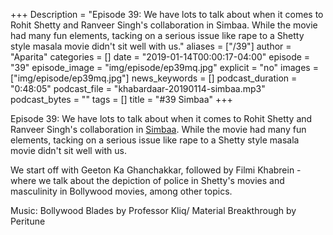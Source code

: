 +++
Description = "Episode 39: We have lots to talk about when it comes to Rohit Shetty and Ranveer Singh's collaboration in Simbaa. While the movie had many fun elements, tacking on a serious issue like rape to a Shetty style masala movie didn't sit well with us."
aliases = ["/39"]
author = "Aparita"
categories = []
date = "2019-01-14T00:00:17-04:00"
episode = "39"
episode_image = "img/episode/ep39mq.jpg"
explicit = "no"
images = ["img/episode/ep39mq.jpg"]
news_keywords = []
podcast_duration = "0:48:05"
podcast_file = "khabardaar-20190114-simbaa.mp3"
podcast_bytes = ""
tags = []
title = "#39 Simbaa"
+++

Episode 39: We have lots to talk about when it comes to Rohit Shetty and Ranveer Singh's collaboration in [Simbaa](https://www.youtube.com/watch?v=PtFY3WHztZc). While the movie had many fun elements, tacking on a serious issue like rape to a Shetty style masala movie didn't sit well with us.

We start off with Geeton Ka Ghanchakkar, followed by Filmi Khabrein - where we talk about the depiction of police in Shetty's movies and masculinity in Bollywood movies, among other topics.

Music: Bollywood Blades by Professor Kliq/ Material Breakthrough by Peritune
